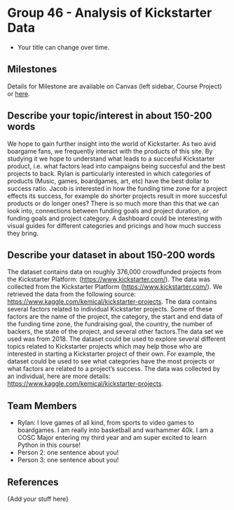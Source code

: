 # Group 46 - Analysis of Kickstarter Data

- Your title can change over time.

## Milestones

Details for Milestone are available on Canvas (left sidebar, Course Project) or [here](https://firas.moosvi.com/courses/data301/project/milestone01.html).

## Describe your topic/interest in about 150-200 words

We hope to gain further insight into the world of Kickstarter. As two avid boargame fans, we frequently interact with the products of this site. By studying it we hope to understand what leads to a succesful Kickstarter product, i.e. what factors lead into campaigns being succesful and the best projects to back. Rylan is particularly interested in which categories of products (Music, games, boardgames, art, etc) have the best dollar to success ratio. Jacob is interested in how the funding time zone for a project effects its success, for example do shorter projects result in more succesful products or do longer ones? There is so much more than this that we can look into, connections between funding goals and project duration, or funding goals and project category. A dashboard could be interesting with visual guides for different categories and pricings and how much success they bring.

## Describe your dataset in about 150-200 words

The dataset contains data on roughly 376,000 crowdfunded projects from the Kickstarter Platform: (https://www.kickstarter.com/). The data was collected from the Kickstarter Platform (https://www.kickstarter.com/). We retrieved the data from the following source: https://www.kaggle.com/kemical/kickstarter-projects. The data contains several factors related to individual Kickstarter projects. Some of these factors are the name of the project, the category, the start and end data of the funding time zone, the fundraising goal, the country, the number of backers, the state of the project, and several other factors.The data set we used was from 2018. The dataset could be used to explore several different topics related to Kickstarter projects which may help those who are interested in starting a Kickstarter project of their own. For example, the dataset could be used to see what categories have the most projects or what factors are related to a project’s success. The data was collected by an individual, here are more details: https://www.kaggle.com/kemical/kickstarter-projects.

## Team Members

- Rylan: I love games of all kind, from sports to video games to boardgames. I am really into basketball and warhammer 40k. I am a COSC Major entering my third year and am super excited to learn Python in this course!
- Person 2: one sentence about you!
- Person 3: one sentence about you!

## References

{Add your stuff here}

